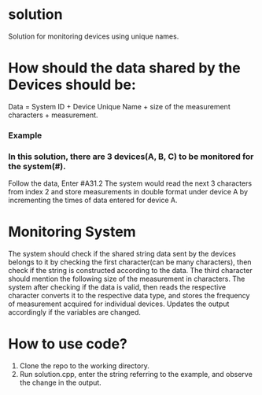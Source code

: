 # solution
Solution for monitoring devices using unique names.

# How should the data shared by the Devices should be:
Data = System ID + Device Unique Name + size of the measurement characters + measurement.

### Example
### In this solution, there are 3 devices(A, B, C) to be monitored for the system(#).
Follow the data,
Enter #A31.2
The system would read the next 3 characters from index 2 and store measurements in double format under device A by incrementing the times of data entered for device A.

# Monitoring System 
The system should check if the shared string data sent by the devices belongs to it by checking the first character(can be many characters), 
then check if the string is constructed according to the data. The third character should mention the following size of the measurement in characters. 
The system after checking if the data is valid, then reads the respective character converts it to the respective data type, and stores the frequency of measurement acquired for individual devices. 
Updates the output accordingly if the variables are changed.


# How to use code?
1. Clone the repo to the working directory.
2. Run solution.cpp, enter the string referring to the example, and observe the change in the output.
